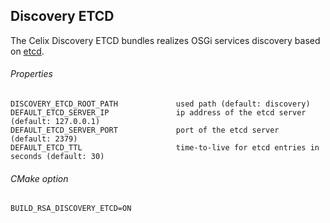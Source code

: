 <!--
Licensed to the Apache Software Foundation (ASF) under one or more
contributor license agreements.  See the NOTICE file distributed with
this work for additional information regarding copyright ownership.
The ASF licenses this file to You under the Apache License, Version 2.0
(the "License"); you may not use this file except in compliance with
the License.  You may obtain a copy of the License at
   
    http://www.apache.org/licenses/LICENSE-2.0

Unless required by applicable law or agreed to in writing, software
distributed under the License is distributed on an "AS IS" BASIS,
WITHOUT WARRANTIES OR CONDITIONS OF ANY KIND, either express or implied.
See the License for the specific language governing permissions and
limitations under the License.
-->

## Discovery ETCD

The Celix Discovery ETCD bundles realizes OSGi services discovery based on [etcd](https://github.com/coreos/etcd).

###### Properties
    DISCOVERY_ETCD_ROOT_PATH             used path (default: discovery)
    DEFAULT_ETCD_SERVER_IP               ip address of the etcd server (default: 127.0.0.1)
    DEFAULT_ETCD_SERVER_PORT             port of the etcd server  (default: 2379)
    DEFAULT_ETCD_TTL                     time-to-live for etcd entries in seconds (default: 30)

###### CMake option
    BUILD_RSA_DISCOVERY_ETCD=ON
